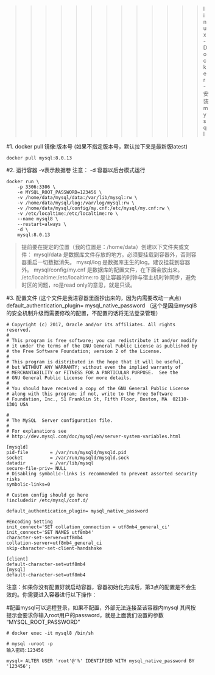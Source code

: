 >>>>>>>>>>>>>linux-Docker-安装mysql

#1. docker pull 镜像:版本号  (如果不指定版本号，默认拉下来是最新版latest)
```
docker pull mysql:8.0.13
```

#2. 运行容器 -v表示数据卷  注意：  -d 容器以后台模式运行
```
docker run \
    -p 3306:3306 \
    -e MYSQL_ROOT_PASSWORD=123456 \
    -v /home/data/mysql/data:/var/lib/mysql:rw \
    -v /home/data/mysql/log:/var/log/mysql:rw \
    -v /home/data/mysql/config/my.cnf:/etc/mysql/my.cnf:rw \
    -v /etc/localtime:/etc/localtime:ro \
    --name mysql8 \
    --restart=always \
    -d \ 
    mysql:8.0.13     
```

> 提前要在提定的位置（我的位置是：/home/data）创建以下文件夹或文件：
> mysql/data                          是数据库文件存放的地方。必须要挂载到容器外，否则容器重启一切数据消失。
> mysql/log                           是数据库主生的log。建议挂载到容器外。
> mysql/config/my.cnf                 是数据库的配置文件，在下面会放出来。
> /etc/localtime:/etc/localtime:ro    是让容器的时钟与宿主机时钟同步，避免时区的问题，ro是read only的意思，就是只读。 

#3. 配置文件 (这个文件是我进容器里面抄出来的，因为内需要改动一点点) 
default_authentication_plugin= mysql_native_password （这个是因应mysql8的安全机制升级而需要修改的配置，不配置的话将无法登录管理）
```
# Copyright (c) 2017, Oracle and/or its affiliates. All rights reserved.
#
# This program is free software; you can redistribute it and/or modify
# it under the terms of the GNU General Public License as published by
# the Free Software Foundation; version 2 of the License.
#
# This program is distributed in the hope that it will be useful,
# but WITHOUT ANY WARRANTY; without even the implied warranty of
# MERCHANTABILITY or FITNESS FOR A PARTICULAR PURPOSE.  See the
# GNU General Public License for more details.
#
# You should have received a copy of the GNU General Public License
# along with this program; if not, write to the Free Software
# Foundation, Inc., 51 Franklin St, Fifth Floor, Boston, MA  02110-1301 USA

#
# The MySQL  Server configuration file.
#
# For explanations see
# http://dev.mysql.com/doc/mysql/en/server-system-variables.html

[mysqld]
pid-file        = /var/run/mysqld/mysqld.pid
socket          = /var/run/mysqld/mysqld.sock
datadir         = /var/lib/mysql
secure-file-priv= NULL
# Disabling symbolic-links is recommended to prevent assorted security risks
symbolic-links=0

# Custom config should go here
!includedir /etc/mysql/conf.d/

default_authentication_plugin= mysql_native_password

#Encoding Setting
init_connect='SET collation_connection = utf8mb4_general_ci'
init_connect='SET NAMES utf8mb4'
character-set-server=utf8mb4
collation-server=utf8mb4_general_ci
skip-character-set-client-handshake

[client]
default-character-set=utf8mb4
[mysql]
default-character-set=utf8mb4
```  
注意：如果你没有配置好就启动容器，容器初始化完成后，第3点的配置是不会生效的。你需要进入容器进行以下操作：


#配置mysql可以远程登录，如果不配置，外部无法连接至该容器内mysql
其间按提示会要求你输入root用户的password，就是上面我们设置的参数 “MYSQL_ROOT_PASSWORD”
```shell
# docker exec -it mysql8 /bin/sh

# mysql -uroot -p
输入密码:123456

mysql> ALTER USER 'root'@'%' IDENTIFIED WITH mysql_native_password BY '123456';
``` 